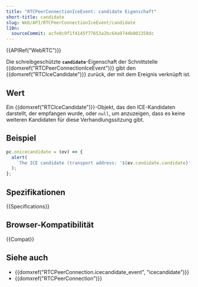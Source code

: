 ```yaml
---
title: "RTCPeerConnectionIceEvent: candidate Eigenschaft"
short-title: candidate
slug: Web/API/RTCPeerConnectionIceEvent/candidate
l10n:
  sourceCommit: acfe8c9f1f4145f77653a2bc64a9744b001358dc
---
```


{{APIRef("WebRTC")}}

Die schreibgeschützte **`candidate`**-Eigenschaft
der Schnittstelle {{domxref("RTCPeerConnectionIceEvent")}} gibt den
{{domxref("RTCIceCandidate")}} zurück, der mit dem Ereignis verknüpft ist.

## Wert

Ein {{domxref("RTCIceCandidate")}}-Objekt, das den ICE-Kandidaten darstellt, der empfangen wurde, oder `null`, um anzuzeigen, dass es keine weiteren Kandidaten für diese Verhandlungssitzung gibt.

## Beispiel

```js
pc.onicecandidate = (ev) => {
  alert(
    `The ICE candidate (transport address: '${ev.candidate.candidate}') has been added to this connection.`,
  );
};
```

## Spezifikationen

{{Specifications}}

## Browser-Kompatibilität

{{Compat}}

## Siehe auch

- {{domxref("RTCPeerConnection.icecandidate_event", "icecandidate")}}
- {{domxref("RTCPeerConnection")}}
